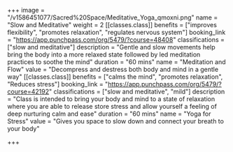 +++
image = "/v1586451077/Sacred%20Space/Meditative_Yoga_qmoxni.png"
name = "Slow and Meditative"
weight = 2
[[classes.class]]
benefits = ["improves flexibility", "promotes relaxation", "regulates nervous system"]
booking_link = "https://app.punchpass.com/org/5479/?course=48408"
classifications = ["slow and meditative"]
description = "Gentle and slow movements help bring the body into a more relaxed state followed by led meditation practices to soothe the mind"
duration = "60 mins"
name = "Meditation and Flow"
value = "Decompress and destress both body and mind in a gentle way"
[[classes.class]]
benefits = ["calms the mind", "promotes relaxation", "Reduces stress"]
booking_link = "https://app.punchpass.com/org/5479/?course=42192"
classifications = ["slow and meditative", "mild"]
description = "Class is intended to bring your body and mind to a state of relaxation where you are able to release store stress and allow yourself a feeling of deep nurturing calm and ease"
duration = "60 mins"
name = "Yoga for Stress"
value = "Gives you space to slow down and connect your breath to your body"

+++
